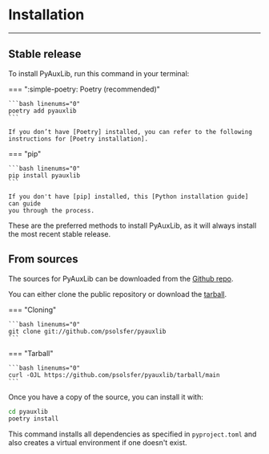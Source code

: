 # Installation

----

## Stable release

To install PyAuxLib, run this command in your terminal:

=== ":simple-poetry: Poetry (recommended)"

    ```bash linenums="0"
    poetry add pyauxlib
    ```

    If you don’t have [Poetry] installed, you can refer to the following instructions for [Poetry installation].

=== "pip"

    ```bash linenums="0"
    pip install pyauxlib
    ```

    If you don't have [pip] installed, this [Python installation guide] can guide
    you through the process.

These are the preferred methods to install PyAuxLib, as it will always install the most recent stable release.

## From sources

The sources for PyAuxLib can be downloaded from the [Github repo].

You can either clone the public repository or download the [tarball].

=== "Cloning"

    ```bash linenums="0"
    git clone git://github.com/psolsfer/pyauxlib
    ```

=== "Tarball"

    ```bash linenums="0"
    curl -OJL https://github.com/psolsfer/pyauxlib/tarball/main
    ```

Once you have a copy of the source, you can install it with:

```bash linenums="0"
cd pyauxlib
poetry install
```

This command installs all dependencies as specified in `pyproject.toml` and also creates a virtual environment if one doesn't exist.

[Github repo]: <https://github.com/psolsfer/pyauxlib>
[tarball]: <https://github.com/psolsfer/pyauxlib/tarball/main/>
